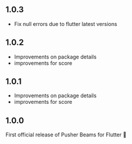## 1.0.3
- Fix null errors due to flutter latest versions

## 1.0.2
- Improvements on package details
- improvements for score

## 1.0.1
- Improvements on package details
- improvements for score

## 1.0.0

First official release of Pusher Beams for Flutter 🎉